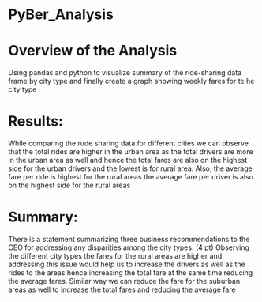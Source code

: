 # PyBer_Analysis
# Overview of the Analysis
Using pandas and python to visualize summary of the ride-sharing data frame by city type and finally create a graph showing weekly fares for te
he city type

# Results:
While comparing the rude sharing data for different cities we can observe that the total rides are higher in the urban area as the total drivers are more in the urban area as well and hence the total fares are also on the highest side for the urban drivers and the lowest is for rural area. Also, the average fare per ride is highest for the rural areas the average fare per driver is also on the highest side for the rural areas



# Summary:

There is a statement summarizing three business recommendations to the CEO for addressing any disparities among the city types. (4 pt)
Observing the different city types the fares for the rural areas are higher and addressing this issue would help us to increase the drivers as well as the rides to the areas hence increasing the total fare at the same time reducing the average fares. Similar way we can reduce the fare for the suburban areas as well to increase the total fares and reducing the average fare
